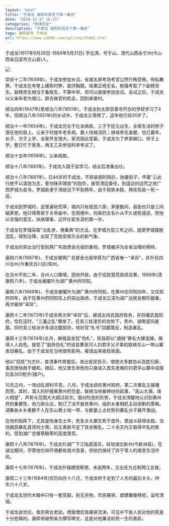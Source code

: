 ```yaml
---
layout: "post"
title: "于成龙 康熙称其天下第一廉史"
date: "2018-12-17 16:15"
categories: "明清历史"
description: "于成龙 康熙称其天下第一廉史"
tags: 康熙皇帝 于成龙
url: https://www.y5000.com/zgls/mq/25492.html
---
```






于成龙(1617年9月26日-1684年5月31日) 字北溟，号于山，清代山西永宁州(今山西省吕梁市方山县)人。

![](https://img.y5000.com/uploads/allimg/170913/13-1F913130GO00.jpg)

崇祯十二年(1639年)，于成龙参加乡试，省城太原考场考官公然行贿受贿，徇私舞弊。于成龙在考卷上痛陈时弊，直抒胸臆。结果正榜无名，勉强考取了个副榜贡生。副榜贡生相当于备取生，不算中举，但可以直接参加会试。会试之后，于成龙以父亲年老为借口，辞去做官的机会，回到来堡村。

顺治四年(1647年)至顺治八年(1651年)，于成龙到太原崇善寺开办的学校学习了4年，但顺治八年(1651年)的乡试中，于成龙又落榜了，这年他已经35岁了。

顺治十一年(1654年)，于成龙兄长于化龙病故，三子于廷元出生，全家生活的担子落在他的肩上。父亲于时煌年老多病，要人侍候汤药；继母李氏虽健，也已暮年。长子、次子上学，全家开支很大，家资因此受窘。于成龙为了养家糊口，供子上学，整日忙于家务，再无工夫参加科举考试了。

顺治十五年(1658年)，父亲病故。

顺治十八年(1661年)，于成龙入国子监学习，结业后准备出仕。

顺治十八年(1661年)，已44岁的于成龙，不顾亲朋的阻拦，抛妻别子，怀着"心此行绝不以温饱为志，誓勿昧天理良"的抱负，接受清廷委任，到遥远的边荒之地广西罗城为县令。罗城新隶于清统治下不到两年，由于局势未稳，两任知县一死一逃。

于成龙到罗城时，这里遍地荒草，城内只有居民六家，茅屋数间，县衙也只是三间破茅房。他只得寄居于关帝庙中。在困境中，同来的五名仆从不久或死或逃，而他以坚强的意志，扶病理事，迈开仕宦生涯的第一步。

于成龙在罗城采取"治乱世，用重典"的方法，在罗城为官三年之间，就使罗城摆脱混乱，得到治理，出现了百姓安居乐业的新气象。

于成龙的突出治行受到两广布政使金光祖的重视，罗城被评为全省治理的榜样。

康熙六年(1667年)，于成龙被两广总督金光祖举荐为广西省唯一"卓异"，并升任四川合州(今重庆合川区)知州。

在合州不到二年，合州人口骤增，田地开辟。由于招民垦荒政绩显著，1669年(清康熙八年)，于成龙被擢升为湖广黄州府同知。

康熙八年(1669年)，于成龙被擢升为湖广黄州府同知。在黄州任同知四年，又任知府四年。由于在黄州府同知任上的突出政绩，于成龙又深为湖广巡抚张朝珍器重，再次被举"卓异"。

康熙十二年(1673年)于成龙再次举"卓异"后，被调主持武昌府政务，并将擢武昌知府。恰在这时，"三藩之乱"爆发了。在吴三桂凌厉的攻势下，贵州、湖南望风披靡。同时吴三桂派许多湖北籍部将，特封官"札书"回籍策反，制造暴乱。

康熙十三年(1674年)五月，麻城县发现"伪札"，知县即以"通贼"罪名大肆滥捕，搞得人人自危。接受了"副将伪礼"的该县曹家河人刘君孚父子乘机联络东山一带山寨发动暴乱。由于于成龙在当地很有影响，被请出来收拾局面。

他以"招抚"为方针，查清事件原委后，发出安民告示，使绝大多数协从百姓归家，事态很快趋于缓和。随后，他又冒生命危险只身进入首先发难的刘君孚山寨中说服刘及300枪手(猎户)。

10天之内，一场动乱顺利平息。八月，于成龙调任黄州知府，第二次暴乱又接踵而至。其时，潜入的奸细乘黄州府空虚，联络当地豪绅纷纷起事，"高山大潮，烽火相望"，声势与范围大大超过前次。面对险恶的形势，于成龙清醒地认识到黄州府的重要性，他力排众议，制订了决不放弃黄州、组织乡勇相机主动进剿的策略。调集各乡乡勇数千人在东山黄土坳一带，与数量上占优势的暴乱分子展开激战。

在他的指挥下，尤其是他身先士卒，危急关头置生死于度外，使战斗获得全胜。当场擒获暴乱首领何士荣。后又乘胜平定了其余叛乱。二十余天内又取得平乱的胜利，受到湖广总督蔡毓荣的高度褒奖。

康熙十八年(1678年)，于成龙升湖广下江陆道道员，驻地湖北新州(今新洲县)，在湖北期间，尽管地位和环境都有很大改善，但他仍保持了异于常人的艰苦生活作风。

康熙十七年(1678年)，于成龙升福建按察使。未逾两年，又出任为总制两江总督。

康熙二十三年(1684年)农历四月十八日，于成龙终于走到了人生的最后关头，终年六十八岁。

于成龙去世时木箱中只有一套官服，别无余物，市民痛哭，塑建雕像祭祀，谥号清瑞。

于成龙逝世后，南京男女老幼，商贩僧侣皆痛哭流涕，可见中下层人民对他的死是十分悲痛的。康熙帝破例亲为撰写碑文，这是对他廉洁刻苦一生的表彰。
